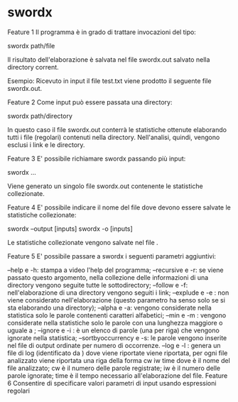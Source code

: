 # swordx
Feature 1
Il programma è in grado di trattare invocazioni del tipo:

swordx path/file

Il risultato dell'elaborazione è salvata nel file swordx.out salvato nella directory corrent.

Esempio: Ricevuto in input il file test.txt viene prodotto il seguente file swordx.out.

Feature 2
Come input può essere passata una directory:

swordx path/directory

In questo caso il file swordx.out conterrà le statistiche ottenute elaborando tutti i file (regolari) contenuti nella directory. Nell'analisi, quindi, vengono esclusi i link e le directory.

Feature 3
E' possibile richiamare swordx passando più input:

swordx <input1> <input2> … <inputn>

Viene generato un singolo file swordx.out contenente le statistiche collezionate.

Feature 4
E' possibile indicare il nome del file dove devono essere salvate le statistiche collezionate:

swordx –output <file> [inputs] swordx -o <file> [inputs]

Le statistiche collezionate vengono salvate nel file <file>.

Feature 5
E' possibile passare a swordx i seguenti parametri aggiuntivi:

–help e -h: stampa a video l'help del programma;
–recursive e -r: se viene passato questo argomento, nella collezione delle informazioni di una directory vengono seguite tutte le sottodirectory;
–follow e -f: nell'elaborazione di una directory vengono seguiti i link;
–explude <file> e -e <file>: <file> non viene considerato nell'elaborazione (questo parametro ha senso solo se si sta elaborando una directory);
–alpha e -a: vengono considerate nella statistica solo le parole contenenti caratteri alfabetici;
–min <num> e -m <num>: vengono considerate nella statistiche solo le parole con una lunghezza maggiore o uguale a <num>;
–ignore <file> e -i <file>: <file> è un elenco di parole (una per riga) che vengono ignorate nella statistica;
–sortbyoccurrency e -s: le parole vengono inserite nel file di output ordinate per numero di occorrenze.
–log <file> e -l <file>: genera un file di log (identificato da <file>) dove viene riportate viene riportata, per ogni file analizzato viene riportata una riga della forma <name> cw iw time dove
<name> è il nome del file analizzato;
cw è il numero delle parole registrate;
iw è il numero delle parole ignorate;
time è il tempo necessario all'elaborazione del file.
Feature 6
Consentire di specificare valori parametri di input usando espressioni regolari
